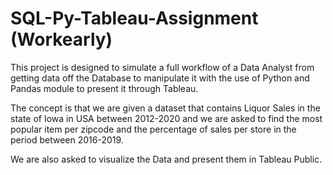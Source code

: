 # SQL-Py-Tableau-Assignment (Workearly)

This project is designed to simulate a full workflow of a Data Analyst from getting data off the Database to manipulate it with the use of Python and Pandas module to present it through Tableau.

The concept is that we are given a dataset that contains Liquor Sales in the state of Iowa in USA between 2012-2020 and we are asked to find the most popular item per zipcode and the percentage of sales per store in the period between 2016-2019.

We are also asked to visualize the Data and present them in Tableau Public.
